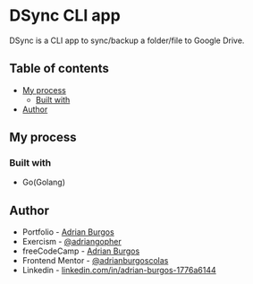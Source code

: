 # DSync CLI app

DSync is a CLI app to sync/backup a folder/file to Google Drive.

## Table of contents

- [My process](#my-process)
  - [Built with](#built-with)
- [Author](#author)

## My process

### Built with

- Go(Golang)

## Author

- Portfolio - [Adrian Burgos](https://adrianburgoscolas.github.io/portfolio/)
- Exercism - [@adriangopher](https://exercism.org/profiles/adriangopher)
- freeCodeCamp - [Adrian Burgos](https://www.freecodecamp.org/fcce3ec214d-b0f9-4ddc-b526-34aea3d1e4a3)
- Frontend Mentor - [@adrianburgoscolas](https://www.frontendmentor.io/profile/adrianburgoscolas)
- Linkedin - [linkedin.com/in/adrian-burgos-1776a6144](https://www.linkedin.com/in/adrian-burgos-1776a6144/)

